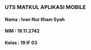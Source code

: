 ### UTS MATKUL APLIKASI MOBILE

#### Nama   : Ivan Nur Ilham Syah
#### NIM    : 19.11.2742
#### Kelas  : 19 IF 03
